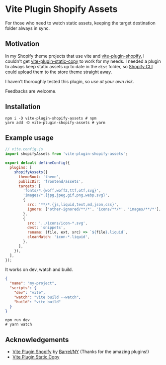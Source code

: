 # Vite Plugin Shopify Assets

For those who need to watch static assets, keeping the target destination folder always in sync.

## Motivation

In my Shopify theme projects that use vite and [vite-plugin-shopify](https://github.com/barrel/shopify-vite/tree/main/packages/vite-plugin-shopify), I couldn't get [vite-plugin-static-copy](https://github.com/sapphi-red/vite-plugin-static-copy) to work for my needs. I needed a plugin to always keep static assets up to date in the `dist` folder, so [Shopify CLI](https://github.com/Shopify/cli) could upload them to the store theme straight away.

I haven't thoroughly tested this plugin, so _use at your own risk_.

Feedbacks are welcome.

## Installation

```shell
npm i -D vite-plugin-shopify-assets # npm
yarn add -D vite-plugin-shopify-assets # yarn
```

## Example usage

```js
// vite.config.js
import shopifyAssets from 'vite-plugin-shopify-assets';

export default defineConfig({
  plugins: [
    shopifyAssets({
      themeRoot: 'theme',
      publicDir: 'frontend/assets',
      targets: [
        'fonts/*.{woff,woff2,ttf,otf,svg}',
        'images/*.{jpg,jpeg,gif,png,webp,svg}',
        {
          src: '**/*.{js,liquid,text,md,json,css}',
          ignore: ['other-ignored/**/*', 'icons/**/*', 'images/**/*'],
        },
        {
          src: '../icons/icon-*.svg',
          dest: 'snippets',
          rename: (file, ext, src) => `${file}.liquid`,
          cleanMatch: 'icon-*.liquid',
        },
      ],
    }),
  ],
});
```

It works on dev, watch and build.

```json
{
  "name": "my-project",
  "scripts": {
    "dev": "vite",
    "watch": "vite build --watch",
    "build": "vite build"
  }
}
```

```shell
npm run dev
# yarn watch
```

## Acknowledgements

- [Vite Plugin Shopify](https://github.com/barrel/shopify-vite/tree/main/packages/vite-plugin-shopify) by [Barrel/NY](https://github.com/barrel) (Thanks for the amazing plugins!)
- [Vite Plugin Static Copy](https://github.com/sapphi-red/vite-plugin-static-copy)
